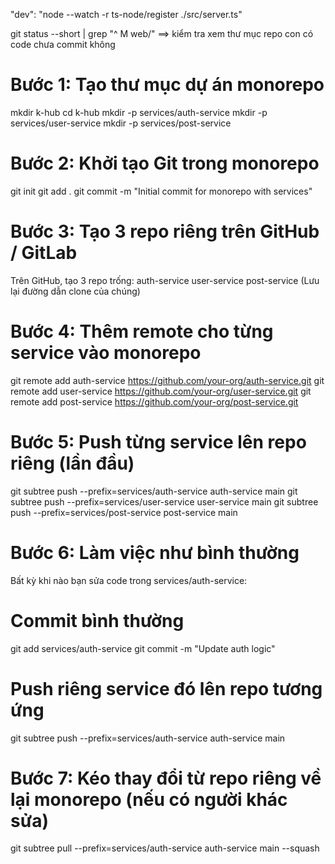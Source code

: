 "dev": "node --watch -r ts-node/register ./src/server.ts"

git status --short | grep "^ M web/" ==> kiểm tra xem thư mục repo con có code chưa commit không

# Bước 1: Tạo thư mục dự án monorepo
mkdir k-hub
cd k-hub
mkdir -p services/auth-service
mkdir -p services/user-service
mkdir -p services/post-service

# Bước 2: Khởi tạo Git trong monorepo
git init
git add .
git commit -m "Initial commit for monorepo with services"

# Bước 3: Tạo 3 repo riêng trên GitHub / GitLab
Trên GitHub, tạo 3 repo trống:
auth-service
user-service
post-service
(Lưu lại đường dẫn clone của chúng)

# Bước 4: Thêm remote cho từng service vào monorepo
git remote add auth-service https://github.com/your-org/auth-service.git
git remote add user-service https://github.com/your-org/user-service.git
git remote add post-service https://github.com/your-org/post-service.git

# Bước 5: Push từng service lên repo riêng (lần đầu)
git subtree push --prefix=services/auth-service auth-service main
git subtree push --prefix=services/user-service user-service main
git subtree push --prefix=services/post-service post-service main

# Bước 6: Làm việc như bình thường
Bất kỳ khi nào bạn sửa code trong services/auth-service:
# Commit bình thường
git add services/auth-service
git commit -m "Update auth logic"
# Push riêng service đó lên repo tương ứng
git subtree push --prefix=services/auth-service auth-service main

# Bước 7: Kéo thay đổi từ repo riêng về lại monorepo (nếu có người khác sửa)
git subtree pull --prefix=services/auth-service auth-service main --squash